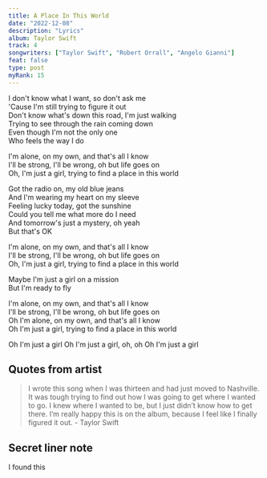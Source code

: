 ```yaml
---
title: A Place In This World
date: "2022-12-08"
description: "Lyrics"
album: Taylor Swift
track: 4
songwriters: ["Taylor Swift", "Robert Orrall", "Angelo Gianni"]
feat: false
type: post
myRank: 15
---
```


<p className="verse-one">
I don't know what I want, so don't ask me <br />
'Cause I'm still trying to figure it out <br />
Don't know what's down this road, I'm just walking <br />
Trying to see through the rain coming down <br />
Even though I'm not the only one <br />
Who feels the way I do <br />
</p>
<p className="chorus">
I'm alone, on my own, and that's all I know <br />
I'll be strong, I'll be wrong, oh but life goes on <br />
Oh, I'm just a girl, trying to find a place in this world <br />
</p>
<p className="verse-two">
Got the radio on, my old blue jeans <br />
And I'm wearing my heart on my sleeve <br />
Feeling lucky today, got the sunshine <br />
Could you tell me what more do I need <br />
And tomorrow's just a mystery, oh yeah <br />
But that's OK <br />
</p>
<p className="chorus">
I'm alone, on my own, and that's all I know <br />
I'll be strong, I'll be wrong, oh but life goes on <br />
Oh, I'm just a girl, trying to find a place in this world <br />
</p>
<p className="bridge">
Maybe I'm just a girl on a mission <br />
But I'm ready to fly <br />
</p>
<p className="chorus">
I'm alone, on my own, and that's all I know <br />
I'll be strong, I'll be wrong, oh but life goes on <br />
Oh I'm alone, on my own, and that's all I know <br />
Oh I'm just a girl, trying to find a place in this world <br />
</p>
<p className="outro">
Oh I'm just a girl
Oh I'm just a girl, oh, oh
Oh I'm just a girl
</p>

## Quotes from artist

<blockquote>
I wrote this song when I was thirteen and had just moved to Nashville. It was tough trying to find out how I was going to get where I wanted to go. I knew where I wanted to be, but I just didn’t know how to get there. I’m really happy this is on the album, because I feel like I finally figured it out. - Taylor Swift
</blockquote>

## Secret liner note

I found this

